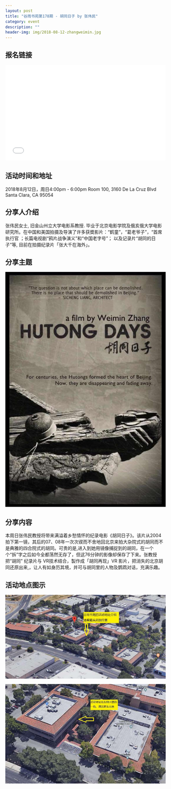 ```yaml
---
layout: post
title: "谷雨书苑第178期 - 胡同日子 by 张伟民"
category: event
description: ""
header-img: img/2018-08-12-zhangweimin.jpg
---
```


## 报名链接
<div style="width:100%; text-align:left;" ><iframe src="//eventbrite.com/tickets-external?eid=48789518764&ref=etckt" frameborder="0" height="300" width="100%" vspace="0" hspace="0" marginheight="5" marginwidth="5" scrolling="auto" allowtransparency="true"></iframe></div>

## 活动时间和地址
2018年8月12日，周日4:00pm - 6:00pm
Room 100, 3160 De La Cruz Blvd Santa Clara, CA 95054

## 分享人介绍
张伟民女士, 旧金山州立大学电影系教授. 毕业于北京电影学院及俄亥俄大学电影研究所。在中国和美国拍摄及导演了许多获奬影片：“鹤童”，“葛老爷子”，“首席执行官 ；长篇电视剧“鸦片战争演义”和“中国老字号”； 以及记录片“胡同的日子”等, 目前在拍摄纪录片「张大千在海外」。

## 分享主题
![img](/img/2018-08-12-zhangweimin.jpg)

## 分享内容 
本周日张伟民教授将带来满溢着乡愁情怀的纪录电影《胡同日子》。该片从2004拍下第一镜，其后的07、08年一次次锲而不舍地回北京来拍大杂院式的胡同而不是典雅的四合院式的胡同。可贵的是,进入到她用镜像捕捉到的胡同，在一个个“拆”字之后如今全都荡然无存了，但这76分钟的影像却保存了下来。张教授把“胡同" 纪录片与 VR技术结合，製作成「胡同再现」VR 影片，把消失的北京胡同还原出来,，让人有如身历其境，并可与胡同里的人物及鹦鹉对话，充满乐趣。

## 活动地点图示
![img](/img/guyu-address-1.jpg)



![img](/img/guyu-address-2.jpg)
